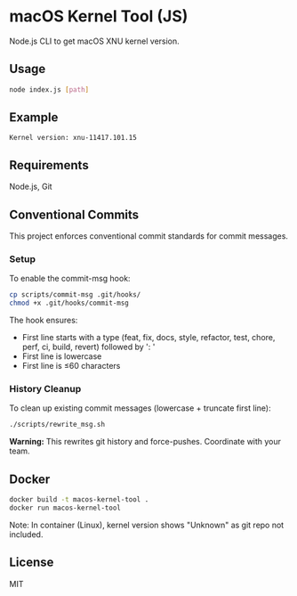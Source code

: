 # macOS Kernel Tool (JS)

Node.js CLI to get macOS XNU kernel version.

## Usage

```bash
node index.js [path]
```

## Example

```
Kernel version: xnu-11417.101.15
```

## Requirements

Node.js, Git

## Conventional Commits

This project enforces conventional commit standards for commit messages.

### Setup

To enable the commit-msg hook:

```bash
cp scripts/commit-msg .git/hooks/
chmod +x .git/hooks/commit-msg
```

The hook ensures:
- First line starts with a type (feat, fix, docs, style, refactor, test, chore, perf, ci, build, revert) followed by ': '
- First line is lowercase
- First line is ≤60 characters

### History Cleanup

To clean up existing commit messages (lowercase + truncate first line):

```bash
./scripts/rewrite_msg.sh
```

**Warning:** This rewrites git history and force-pushes. Coordinate with your team.

## Docker

```bash
docker build -t macos-kernel-tool .
docker run macos-kernel-tool
```

Note: In container (Linux), kernel version shows "Unknown" as git repo not included.

## License

MIT